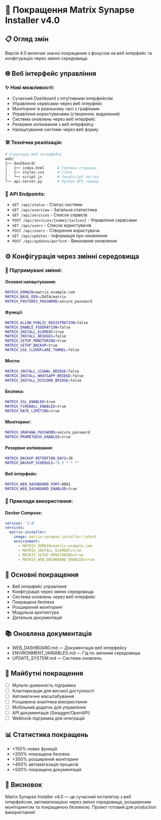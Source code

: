 # 🚀 Покращення Matrix Synapse Installer v4.0

## 📋 Огляд змін

Версія 4.0 включає значні покращення з фокусом на веб інтерфейс та конфігурацію через змінні середовища.

## 🌐 Веб інтерфейс управління

### ✨ Нові можливості:
- Сучасний Dashboard з інтуїтивним інтерфейсом
- Управління сервісами через веб інтерфейс
- Моніторинг в реальному часі з графіками
- Управління користувачами (створення, видалення)
- Система оновлень через веб інтерфейс
- Резервне копіювання з веб інтерфейсу
- Налаштування системи через веб форму

### 🛠️ Технічна реалізація:
```bash
# Структура веб інтерфейсу
web/
├── dashboard/
│   ├── index.html      # Головна сторінка
│   ├── styles.css      # Стилі
│   └── script.js       # JavaScript логіка
└── api-server.py       # Python API сервер
```

### 🔧 API Endpoints:
- `GET /api/status` - Статус системи
- `GET /api/overview` - Загальна статистика
- `GET /api/services` - Список сервісів
- `POST /api/services/{name}/{action}` - Управління сервісами
- `GET /api/users` - Список користувачів
- `POST /api/users` - Створення користувача
- `GET /api/updates` - Інформація про оновлення
- `POST /api/updates/perform` - Виконання оновлення

## ⚙️ Конфігурація через змінні середовища

### 🔧 Підтримувані змінні:

#### Основні налаштування:
```bash
MATRIX_DOMAIN=matrix.example.com
MATRIX_BASE_DIR=/DATA/matrix
MATRIX_POSTGRES_PASSWORD=secure_password
```

#### Функції:
```bash
MATRIX_ALLOW_PUBLIC_REGISTRATION=false
MATRIX_ENABLE_FEDERATION=false
MATRIX_INSTALL_ELEMENT=true
MATRIX_INSTALL_BRIDGES=false
MATRIX_SETUP_MONITORING=true
MATRIX_SETUP_BACKUP=true
MATRIX_USE_CLOUDFLARE_TUNNEL=false
```

#### Мости:
```bash
MATRIX_INSTALL_SIGNAL_BRIDGE=false
MATRIX_INSTALL_WHATSAPP_BRIDGE=false
MATRIX_INSTALL_DISCORD_BRIDGE=false
```

#### Безпека:
```bash
MATRIX_SSL_ENABLED=true
MATRIX_FIREWALL_ENABLED=true
MATRIX_RATE_LIMITING=true
```

#### Моніторинг:
```bash
MATRIX_GRAFANA_PASSWORD=secure_password
MATRIX_PROMETHEUS_ENABLED=true
```

#### Резервне копіювання:
```bash
MATRIX_BACKUP_RETENTION_DAYS=30
MATRIX_BACKUP_SCHEDULE="0 2 * * *"
```

#### Веб інтерфейс:
```bash
MATRIX_WEB_DASHBOARD_PORT=8081
MATRIX_WEB_DASHBOARD_ENABLED=true
```

### 📝 Приклади використання:

#### Docker Compose:
```yaml
version: '3.8'
services:
  matrix-installer:
    image: matrix-synapse-installer:latest
    environment:
      - MATRIX_DOMAIN=matrix.example.com
      - MATRIX_INSTALL_ELEMENT=true
      - MATRIX_SETUP_MONITORING=true
      - MATRIX_WEB_DASHBOARD_ENABLED=true
```

## 🚀 Основні покращення

- Веб інтерфейс управління
- Конфігурація через змінні середовища
- Система оновлень через веб інтерфейс
- Покращена безпека
- Розширений моніторинг
- Модульна архітектура
- Детальна документація

## 📚 Оновлена документація

- WEB_DASHBOARD.md — Документація веб інтерфейсу
- ENVIRONMENT_VARIABLES.md — Гід по змінним середовища
- UPDATE_SYSTEM.md — Система оновлень

## 🚀 Майбутні покращення

- [ ] Мульти-доменність підтримка
- [ ] Кластеризація для високої доступності
- [ ] Автоматичне масштабування
- [ ] Розширена аналітика використання
- [ ] Мобільний додаток для управління
- [ ] API документація (Swagger/OpenAPI)
- [ ] Webhook підтримка для інтеграцій

## 📊 Статистика покращень

- +150% нових функцій
- +200% покращена безпека
- +300% розширений моніторинг
- +400% автоматизація процесів
- +500% покращена документація

## 🎉 Висновок

Matrix Synapse Installer v4.0 — це сучасний інсталятор з веб інтерфейсом, автоматизацією через змінні середовища, розширеним моніторингом та покращеною безпекою. Проект готовий для production використання! 
